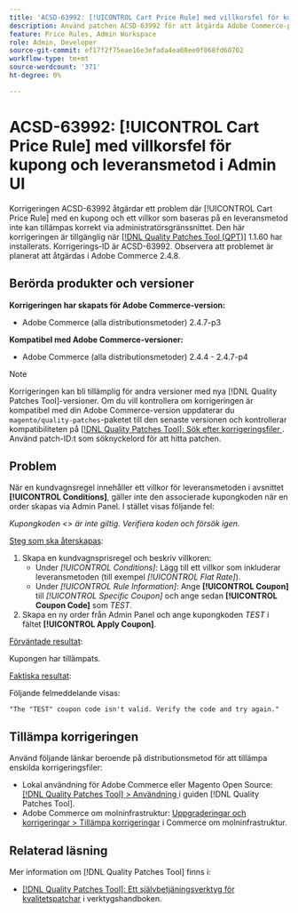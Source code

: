 ```yaml
---
title: 'ACSD-63992: [!UICONTROL Cart Price Rule] med villkorsfel för kupong och leveransmetod i Admin UI'
description: Använd patchen ACSD-63992 för att åtgärda Adobe Commerce-problemet där [!UICONTROL Cart Price Rule] med en kupong och ett villkor som baseras på en leveransmetod inte kan tillämpas korrekt via administratörsgränssnittet.
feature: Price Rules, Admin Workspace
role: Admin, Developer
source-git-commit: ef17f2f75eae16e3efada4ea08ee0f068fd60702
workflow-type: tm+mt
source-wordcount: '371'
ht-degree: 0%

---
```



# ACSD-63992: [!UICONTROL Cart Price Rule] med villkorsfel för kupong och leveransmetod i Admin UI

Korrigeringen ACSD-63992 åtgärdar ett problem där [!UICONTROL Cart Price Rule] med en kupong och ett villkor som baseras på en leveransmetod inte kan tillämpas korrekt via administratörsgränssnittet. Den här korrigeringen är tillgänglig när [[!DNL Quality Patches Tool (QPT)]](/help/tools/quality-patches-tool/quality-patches-tool-to-self-serve-quality-patches.md) 1.1.60 har installerats. Korrigerings-ID är ACSD-63992. Observera att problemet är planerat att åtgärdas i Adobe Commerce 2.4.8.

## Berörda produkter och versioner

**Korrigeringen har skapats för Adobe Commerce-version:**

* Adobe Commerce (alla distributionsmetoder) 2.4.7-p3

**Kompatibel med Adobe Commerce-versioner:**

* Adobe Commerce (alla distributionsmetoder) 2.4.4 - 2.4.7-p4

>[!NOTE]
>
>Korrigeringen kan bli tillämplig för andra versioner med nya [!DNL Quality Patches Tool]-versioner. Om du vill kontrollera om korrigeringen är kompatibel med din Adobe Commerce-version uppdaterar du `magento/quality-patches`-paketet till den senaste versionen och kontrollerar kompatibiliteten på [[!DNL Quality Patches Tool]: Sök efter korrigeringsfiler ](https://experienceleague.adobe.com/tools/commerce-quality-patches/?lang=sv-SE). Använd patch-ID:t som söknyckelord för att hitta patchen.

## Problem

När en kundvagnsregel innehåller ett villkor för leveransmetoden i avsnittet **[!UICONTROL Conditions]**, gäller inte den associerade kupongkoden när en order skapas via Admin Panel. I stället visas följande fel:

_Kupongkoden &lt;> är inte giltig. Verifiera koden och försök igen._

<u>Steg som ska återskapas</u>:

1. Skapa en kundvagnsprisregel och beskriv villkoren:
   * Under *[!UICONTROL Conditions]*: Lägg till ett villkor som inkluderar leveransmetoden (till exempel *[!UICONTROL Flat Rate]*).
   * Under *[!UICONTROL Rule Information]*: Ange **[!UICONTROL Coupon]** till *[!UICONTROL Specific Coupon]* och ange sedan **[!UICONTROL Coupon Code]** som *TEST*.
1. Skapa en ny order från Admin Panel och ange kupongkoden *TEST* i fältet **[!UICONTROL Apply Coupon]**.

<u>Förväntade resultat</u>:

Kupongen har tillämpats.

<u>Faktiska resultat</u>:

Följande felmeddelande visas:

```
"The "TEST" coupon code isn't valid. Verify the code and try again."
```

## Tillämpa korrigeringen

Använd följande länkar beroende på distributionsmetod för att tillämpa enskilda korrigeringsfiler:

* Lokal användning för Adobe Commerce eller Magento Open Source: [[!DNL Quality Patches Tool] > Användning ](/help/tools/quality-patches-tool/usage.md) i guiden [!DNL Quality Patches Tool].
* Adobe Commerce om molninfrastruktur: [Uppgraderingar och korrigeringar > Tillämpa korrigeringar](https://experienceleague.adobe.com/docs/commerce-cloud-service/user-guide/develop/upgrade/apply-patches.html?lang=sv-SE) i Commerce om molninfrastruktur.

## Relaterad läsning

Mer information om [!DNL Quality Patches Tool] finns i:

* [[!DNL Quality Patches Tool]: Ett självbetjäningsverktyg för kvalitetspatchar](/help/tools/quality-patches-tool/quality-patches-tool-to-self-serve-quality-patches.md) i verktygshandboken.
